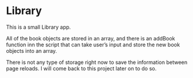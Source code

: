 # Library
This is a small Library app.

All of the book objects are stored in an array, and there is an addBook function inn the script that can take user’s input and store the new book objects into an array. 

There is not any type of storage right now to save the information between page reloads. I will come back to this project later on to do so.